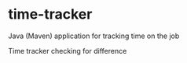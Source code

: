 # time-tracker
Java (Maven) application for tracking time on the job

Time tracker
checking for difference
